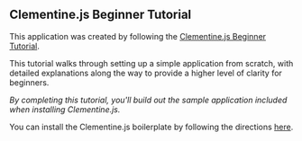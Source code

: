 ## Clementine.js Beginner Tutorial

This application was created by following the [Clementine.js Beginner Tutorial](http://www.clementinejs.com/tutorials/tutorial-beginner.html).  

This tutorial walks through setting up a simple application from scratch, with detailed explanations along the way to provide a higher level of clarity for beginners. 

*By completing this tutorial, you'll build out the sample application included when installing Clementine.js.*

You can install the Clementine.js boilerplate by following the directions [here](http://www.clementinejs.com/versions/standard.html#install-clementine-js).